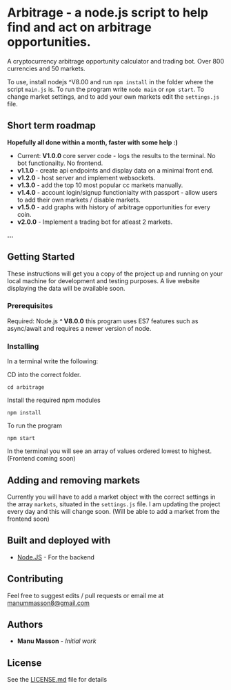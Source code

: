 
# Arbitrage - a node.js script to help find and act on arbitrage opportunities. 
A cryptocurrency arbitrage opportunity calculator and trading bot. Over 800 currencies and 50 markets.

To use, install nodejs ^V8.00 and run `npm install` in the folder where the script `main.js` is. To run the program write `node main` or `npm start`. To change market settings, and to add your own markets edit the `settings.js` file.

## Short term **roadmap** 

**Hopefully all done within a month, faster with some help :)**

* Current: **V1.0.0** core server code - logs the results to the terminal. No bot functionailty. No frontend.
* **v1.1.0** - create api endpoints and display data on a minimal front end.
* **v1.2.0** - host server and implement websockets.
* **v1.3.0** - add the top 10 most popular cc markets manually.
* **v1.4.0** - account login/signup functionialty with passport - allow users to add their own markets / disable markets.
* **v1.5.0** - add graphs with history of arbitrage opportunities for every coin. 
* **v2.0.0** - Implement a trading bot for atleast 2 markets.

**...** 

## Getting Started

These instructions will get you a copy of the project up and running on your local machine for development and testing purposes. A live website displaying the data will be available soon. 

### Prerequisites

Required: Node.js **^ V8.0.0** this program uses ES7 features such as async/await and requires a newer version of node.

### Installing

In a terminal write the following:

CD into the correct folder.

```
cd arbitrage
```

Install the required npm modules

```
npm install
```

To run the program

```
npm start
```

In the terminal you will see an array of values ordered lowest to highest.  (Frontend coming soon)

## Adding and removing markets

Currently you will have to add a market object with the correct settings in the array `markets`, situated in the `settings.js` file. I am updating the project every day and this will change soon.  (Will be able to add a market from the frontend soon)

## Built and deployed with

* [Node.JS](https://nodejs.org) - For the backend

## Contributing

Feel free to suggest edits / pull requests or email me at manummasson8@gmail.com

## Authors

* **Manu Masson** - *Initial work* 

## License

See the [LICENSE.md](LICENSE.md) file for details
